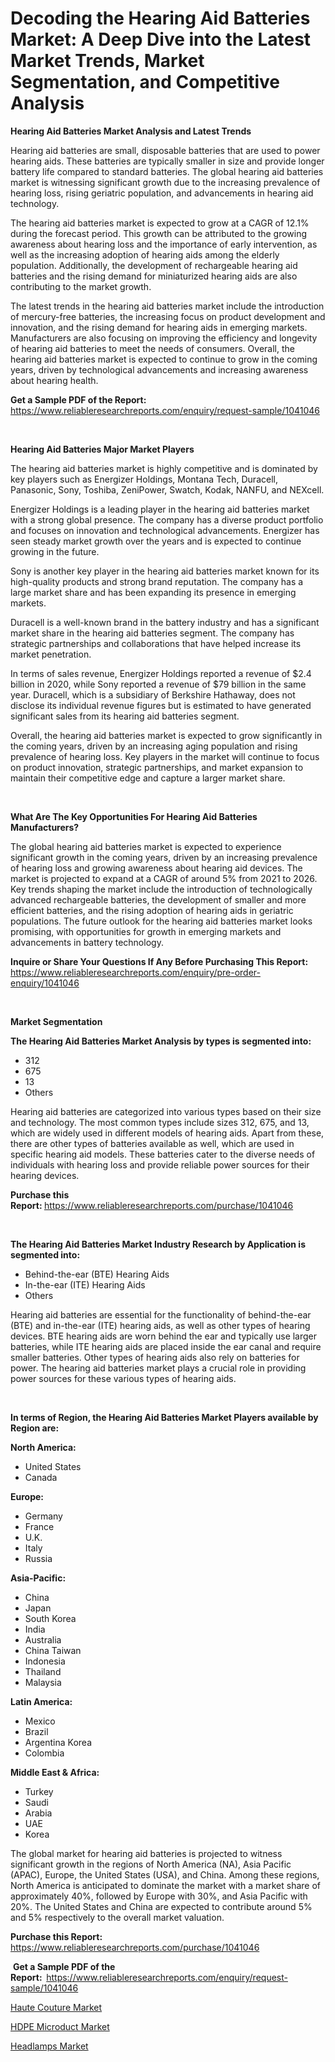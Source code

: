 <p><h1>Decoding the Hearing Aid Batteries Market: A Deep Dive into the Latest Market Trends, Market Segmentation, and Competitive Analysis</h1></p><p><strong>Hearing Aid Batteries Market Analysis and Latest Trends</strong></p>
<p><p>Hearing aid batteries are small, disposable batteries that are used to power hearing aids. These batteries are typically smaller in size and provide longer battery life compared to standard batteries. The global hearing aid batteries market is witnessing significant growth due to the increasing prevalence of hearing loss, rising geriatric population, and advancements in hearing aid technology.</p><p>The hearing aid batteries market is expected to grow at a CAGR of 12.1% during the forecast period. This growth can be attributed to the growing awareness about hearing loss and the importance of early intervention, as well as the increasing adoption of hearing aids among the elderly population. Additionally, the development of rechargeable hearing aid batteries and the rising demand for miniaturized hearing aids are also contributing to the market growth.</p><p>The latest trends in the hearing aid batteries market include the introduction of mercury-free batteries, the increasing focus on product development and innovation, and the rising demand for hearing aids in emerging markets. Manufacturers are also focusing on improving the efficiency and longevity of hearing aid batteries to meet the needs of consumers. Overall, the hearing aid batteries market is expected to continue to grow in the coming years, driven by technological advancements and increasing awareness about hearing health.</p></p>
<p><strong>Get a Sample PDF of the Report:&nbsp;</strong> <a href="https://www.reliableresearchreports.com/enquiry/request-sample/1041046">https://www.reliableresearchreports.com/enquiry/request-sample/1041046</a></p>
<p>&nbsp;</p>
<p><strong>Hearing Aid Batteries Major Market Players</strong></p>
<p><p>The hearing aid batteries market is highly competitive and is dominated by key players such as Energizer Holdings, Montana Tech, Duracell, Panasonic, Sony, Toshiba, ZeniPower, Swatch, Kodak, NANFU, and NEXcell. </p><p>Energizer Holdings is a leading player in the hearing aid batteries market with a strong global presence. The company has a diverse product portfolio and focuses on innovation and technological advancements. Energizer has seen steady market growth over the years and is expected to continue growing in the future.</p><p>Sony is another key player in the hearing aid batteries market known for its high-quality products and strong brand reputation. The company has a large market share and has been expanding its presence in emerging markets.</p><p>Duracell is a well-known brand in the battery industry and has a significant market share in the hearing aid batteries segment. The company has strategic partnerships and collaborations that have helped increase its market penetration.</p><p>In terms of sales revenue, Energizer Holdings reported a revenue of $2.4 billion in 2020, while Sony reported a revenue of $79 billion in the same year. Duracell, which is a subsidiary of Berkshire Hathaway, does not disclose its individual revenue figures but is estimated to have generated significant sales from its hearing aid batteries segment.</p><p>Overall, the hearing aid batteries market is expected to grow significantly in the coming years, driven by an increasing aging population and rising prevalence of hearing loss. Key players in the market will continue to focus on product innovation, strategic partnerships, and market expansion to maintain their competitive edge and capture a larger market share.</p></p>
<p>&nbsp;</p>
<p><strong>What Are The Key Opportunities For Hearing Aid Batteries Manufacturers?</strong></p>
<p><p>The global hearing aid batteries market is expected to experience significant growth in the coming years, driven by an increasing prevalence of hearing loss and growing awareness about hearing aid devices. The market is projected to expand at a CAGR of around 5% from 2021 to 2026. Key trends shaping the market include the introduction of technologically advanced rechargeable batteries, the development of smaller and more efficient batteries, and the rising adoption of hearing aids in geriatric populations. The future outlook for the hearing aid batteries market looks promising, with opportunities for growth in emerging markets and advancements in battery technology.</p></p>
<p><strong>Inquire or Share Your Questions If Any Before Purchasing This Report:</strong> <a href="https://www.reliableresearchreports.com/enquiry/pre-order-enquiry/1041046">https://www.reliableresearchreports.com/enquiry/pre-order-enquiry/1041046</a></p>
<p>&nbsp;</p>
<p><strong>Market Segmentation</strong></p>
<p><strong>The Hearing Aid Batteries Market Analysis by types is segmented into:</strong></p>
<p><ul><li>312</li><li>675</li><li>13</li><li>Others</li></ul></p>
<p><p>Hearing aid batteries are categorized into various types based on their size and technology. The most common types include sizes 312, 675, and 13, which are widely used in different models of hearing aids. Apart from these, there are other types of batteries available as well, which are used in specific hearing aid models. These batteries cater to the diverse needs of individuals with hearing loss and provide reliable power sources for their hearing devices.</p></p>
<p><strong>Purchase this Report:&nbsp;</strong><a href="https://www.reliableresearchreports.com/purchase/1041046">https://www.reliableresearchreports.com/purchase/1041046</a></p>
<p>&nbsp;</p>
<p><strong>The Hearing Aid Batteries Market Industry Research by Application is segmented into:</strong></p>
<p><ul><li>Behind-the-ear (BTE) Hearing Aids</li><li>In-the-ear (ITE) Hearing Aids</li><li>Others</li></ul></p>
<p><p>Hearing aid batteries are essential for the functionality of behind-the-ear (BTE) and in-the-ear (ITE) hearing aids, as well as other types of hearing devices. BTE hearing aids are worn behind the ear and typically use larger batteries, while ITE hearing aids are placed inside the ear canal and require smaller batteries. Other types of hearing aids also rely on batteries for power. The hearing aid batteries market plays a crucial role in providing power sources for these various types of hearing aids.</p></p>
<p>&nbsp;</p>
<p><strong>In terms of Region, the Hearing Aid Batteries Market Players available by Region are:</strong></p>
<p>
    <p> <strong> North America: </strong>
        <ul>
            <li>United States</li>
            <li>Canada</li>
        </ul>
        </p> 
    <p> <strong> Europe: </strong>
        <ul>
            <li>Germany</li>
            <li>France</li>
            <li>U.K.</li>
            <li>Italy</li>
            <li>Russia</li>
        </ul>
        </p> 
    <p> <strong> Asia-Pacific: </strong>
        <ul>
            <li>China</li>
            <li>Japan</li>
            <li>South Korea</li>
            <li>India</li>
            <li>Australia</li>
            <li>China Taiwan</li>
            <li>Indonesia</li>
            <li>Thailand</li>
            <li>Malaysia</li>
        </ul>
        </p> 
    <p> <strong> Latin America: </strong>
        <ul>
            <li>Mexico</li>
            <li>Brazil</li>
            <li>Argentina Korea</li>
            <li>Colombia</li>
        </ul>
        </p> 
    <p> <strong> Middle East & Africa: </strong>
        <ul>
            <li>Turkey</li>
            <li>Saudi</li>
            <li>Arabia</li>
            <li>UAE</li>
            <li>Korea</li>
        </ul>
    </p>
    </p>
<p><p>The global market for hearing aid batteries is projected to witness significant growth in the regions of North America (NA), Asia Pacific (APAC), Europe, the United States (USA), and China. Among these regions, North America is anticipated to dominate the market with a market share of approximately 40%, followed by Europe with 30%, and Asia Pacific with 20%. The United States and China are expected to contribute around 5% and 5% respectively to the overall market valuation.</p></p>
<p><strong>Purchase this Report: </strong><a href="https://www.reliableresearchreports.com/purchase/1041046">https://www.reliableresearchreports.com/purchase/1041046</a></p>
<p>&nbsp;<strong>Get a Sample PDF of the Report:&nbsp;&nbsp;</strong><a href="https://www.reliableresearchreports.com/enquiry/request-sample/1041046">https://www.reliableresearchreports.com/enquiry/request-sample/1041046</a></p>
<p><strong></strong></p>
<p><p><a href="https://github.com/nicoletavirag/Market-Research-Report-List-2/blob/main/haute-couture-market.md">Haute Couture Market</a></p><p><a href="https://github.com/redneck06/Market-Research-Report-List-2/blob/main/hdpe-microduct-market.md">HDPE Microduct Market</a></p><p><a href="https://github.com/peachesmcdowel1/Market-Research-Report-List-1/blob/main/headlamps-market.md">Headlamps Market</a></p></p>